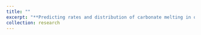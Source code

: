 ```yaml
---
title: ""
excerpt: "**Predicting rates and distribution of carbonate melting in oceanic upper mantle: Implications for seismic structure and global carbon cycling.** We predict how small concentrations of CO<sub>2</sub> found in passively upwelling mantle throughout ocean basins may generate low-degree carbonate melting. We find the flux of CO<sub>2</sub> segregated by these melts rivals the flux from mid-ocean ridges. [Publication](https://agupubs.onlinelibrary.wiley.com/doi/abs/10.1029/2018GL078142) <br/> <img width='100%' src='/images/carb_melt_fig.pdf'> <br>"
collection: research
---
```

